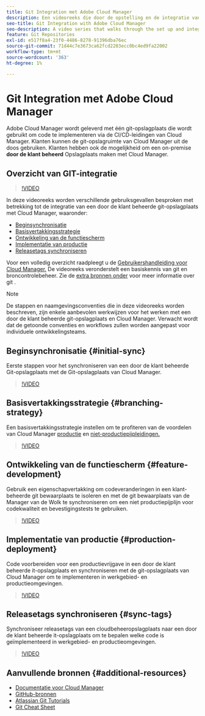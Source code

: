 ```yaml
---
title: Git Integration met Adobe Cloud Manager
description: Een videoreeks die door de opstelling en de integratie van een klant-beheerde (op-gebouw) gogegevensopslagplaats met de Manager van de Adobe Cloud loopt.
seo-title: Git Integration with Adobe Cloud Manager
seo-description: A video series that walks through the set up and integration of a customer-managed (on-premise) git repository with Adobe Cloud Manager.
feature: Git Repositories
exl-id: e517f8a4-23f0-4486-8278-91396dba76ec
source-git-commit: 71d44c7e3673ca62fcd2203ecc0bc4ed9fa22002
workflow-type: tm+mt
source-wordcount: '363'
ht-degree: 1%

---
```


# Git Integration met Adobe Cloud Manager

Adobe Cloud Manager wordt geleverd met één git-opslagplaats die wordt gebruikt om code te implementeren via de CI/CD-leidingen van Cloud Manager. Klanten kunnen de git-opslagruimte van Cloud Manager uit de doos gebruiken. Klanten hebben ook de mogelijkheid om een on-premise **door de klant beheerd** Opslagplaats maken met Cloud Manager.

## Overzicht van GIT-integratie

>[!VIDEO](https://video.tv.adobe.com/v/28710/)

In deze videoreeks worden verschillende gebruiksgevallen besproken met betrekking tot de integratie van een door de klant beheerde git-opslagplaats met Cloud Manager, waaronder:

* [Beginsynchronisatie](#initial-sync)
* [Basisvertakkingsstrategie](#branching-strategy)
* [Ontwikkeling van de functiescherm](#feature-development)
* [Implementatie van productie](#production-deployment)
* [Releasetags synchroniseren](#sync-tags)

Voor een volledig overzicht raadpleegt u de [Gebruikershandleiding voor Cloud Manager.](https://experienceleague.adobe.com/docs/experience-manager-cloud-manager/using/introduction-to-cloud-manager.html) De videoreeks veronderstelt een basiskennis van git en broncontrolebeheer. Zie de [extra bronnen onder](#additional-resources) voor meer informatie over git .

>[!NOTE]
>
> De stappen en naamgevingsconventies die in deze videoreeks worden beschreven, zijn enkele aanbevolen werkwijzen voor het werken met een door de klant beheerde git-opslagplaats en Cloud Manager. Verwacht wordt dat de getoonde conventies en workflows zullen worden aangepast voor individuele ontwikkelingsteams.

## Beginsynchronisatie {#initial-sync}

Eerste stappen voor het synchroniseren van een door de klant beheerde Git-opslagplaats met de Git-opslagplaats van Cloud Manager.

>[!VIDEO](https://video.tv.adobe.com/v/28711/?quality=12)

## Basisvertakkingsstrategie {#branching-strategy}

Een basisvertakkingsstrategie instellen om te profiteren van de voordelen van Cloud Manager [productie](configuring-production-pipelines.md) en [niet-productiepijpleidingen.](configuring-non-production-pipelines.md)

>[!VIDEO](https://video.tv.adobe.com/v/28712/?quality=12)

## Ontwikkeling van de functiescherm {#feature-development}

Gebruik een eigenschapvertakking om codeveranderingen in een klant-beheerde git bewaarplaats te isoleren en met de git bewaarplaats van de Manager van de Wolk te synchroniseren om een niet productiepijplijn voor codekwaliteit en bevestigingstests te gebruiken.

>[!VIDEO](https://video.tv.adobe.com/v/28723/?quality=12)

## Implementatie van productie {#production-deployment}

Code voorbereiden voor een productievrijgave in een door de klant beheerde it-opslagplaats en synchroniseren met de git-opslagplaats van Cloud Manager om te implementeren in werkgebied- en productieomgevingen.

>[!VIDEO](https://video.tv.adobe.com/v/28724/?quality=12)

## Releasetags synchroniseren {#sync-tags}

Synchroniseer releasetags van een cloudbeheeropslagplaats naar een door de klant beheerde it-opslagplaats om te bepalen welke code is geïmplementeerd in werkgebied- en productieomgevingen.

>[!VIDEO](https://video.tv.adobe.com/v/28725/?quality=12)

## Aanvullende bronnen {#additional-resources}

* [Documentatie voor Cloud Manager](https://experienceleague.adobe.com/docs/experience-manager-cloud-manager/using/introduction-to-cloud-manager.html)
* [GitHub-bronnen](https://try.github.io)
* [Atlassian Git Tutorials](https://www.atlassian.com/git/tutorials/what-is-version-control)
* [Git Cheat Sheet](https://education.github.com/git-cheat-sheet-education.pdf)
